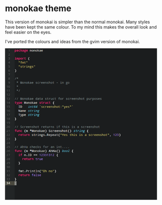 # monokae theme

 This version of monokai is simpler than the normal monokai.
 Many styles have been kept the same colour. To my mind this makes the overall
 look and feel easier on the eyes.

 I've ported the colours and ideas from the gvim version of monokai.

![A screenshot](https://raw.githubusercontent.com/ae0000/monokae/master/screenshot.png)
